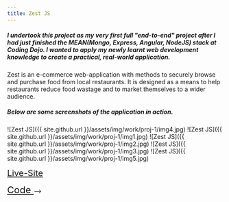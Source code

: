 ```yaml
---
title: Zest JS
---
```

##### I undertook this project as my very first full "end-to-end" project after I had just finished the MEAN(Mongo, Express, Angular, NodeJS) stack at Coding Dojo. I wanted to apply my newly learnt web development knowledge to create a practical, real-world application.

Zest is an e-commerce web-application with methods to securely browse and purchase food from local restaurants. It is designed as a means to help restaurants reduce food wastage and to market themselves to a wider audience.

##### Below are some screenshots of the application in action.

![Zest JS]({{ site.github.url }}/assets/img/work/proj-1/img4.jpg)
![Zest JS]({{ site.github.url }}/assets/img/work/proj-1/img1.jpg)
![Zest JS]({{ site.github.url }}/assets/img/work/proj-1/img2.jpg)
![Zest JS]({{ site.github.url }}/assets/img/work/proj-1/img3.jpg)
![Zest JS]({{ site.github.url }}/assets/img/work/proj-1/img5.jpg)



<a href="https://zest.stamplayapp.com" style="font-size:20px" target="_blank"> Live-Site </a>

<a href="https://github.com/crikeli/ZestJS" class="icon-github" style="font-size:22px" target="_blank"> Code </a> -->
